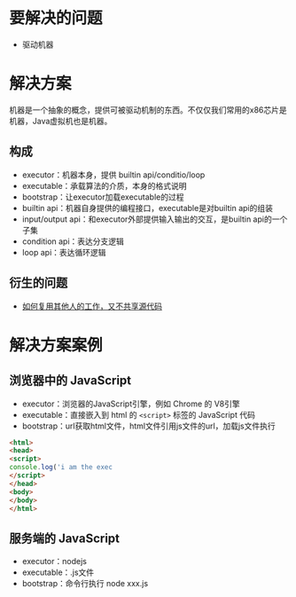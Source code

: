 # 要解决的问题

* 驱动机器

# 解决方案

机器是一个抽象的概念，提供可被驱动机制的东西。不仅仅我们常用的x86芯片是机器，Java虚拟机也是机器。

## 构成

* executor：机器本身，提供 builtin api/conditio/loop
* executable：承载算法的介质，本身的格式说明
* bootstrap：让executor加载executable的过程
* builtin api：机器自身提供的编程接口，executable是对builtin api的组装
* input/output api：和executor外部提供输入输出的交互，是builtin api的一个子集
* condition api：表达分支逻辑
* loop api：表达循环逻辑

## 衍生的问题

* [如何复用其他人的工作，又不共享源代码](/如何复用其他人的工作，又不共享源代码.md)

# 解决方案案例

## 浏览器中的 JavaScript

* executor：浏览器的JavaScript引擎，例如 Chrome 的 V8引擎
* executable：直接嵌入到 html 的 `<script>` 标签的 JavaScript 代码
* bootstrap：url获取html文件，html文件引用js文件的url，加载js文件执行

```html
<html>
<head>
<script>
console.log('i am the exec
</script>
</head>
<body>
</body>
</html>
```

## 服务端的 JavaScript

* executor：nodejs
* executable：.js文件
* bootstrap：命令行执行 node xxx.js